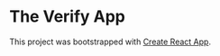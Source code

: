 # The Verify App

This project was bootstrapped with [Create React App](https://github.com/facebook/create-react-app).

